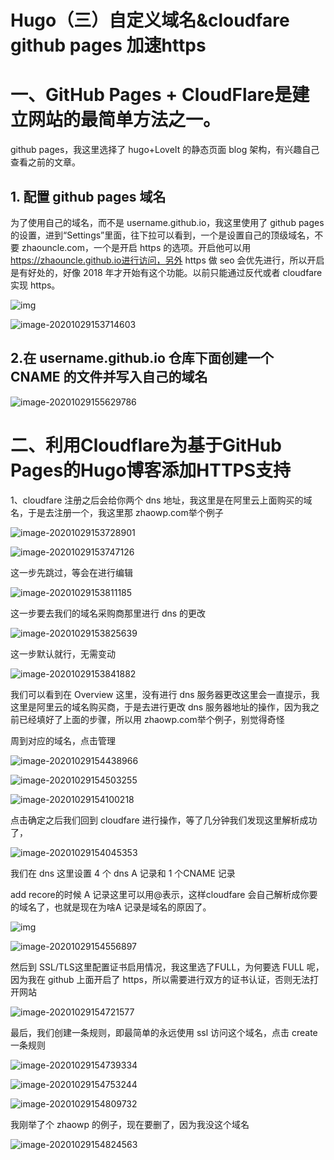 # Hugo（三）自定义域名&cloudfare github pages 加速https


<!--more-->

# 一、GitHub Pages + CloudFlare是建立网站的最简单方法之一。

github pages，我这里选择了 hugo+LoveIt 的静态页面 blog 架构，有兴趣自己查看之前的文章。

## 1. 配置 github pages 域名

为了使用自己的域名，而不是 username.github.io，我这里使用了 github pages 的设置，进到“Settings”里面，往下拉可以看到，一个是设置自己的顶级域名，不要 zhaouncle.com，一个是开启 https 的选项。开启他可以用 https://zhaouncle.github.io进行访问，另外 https 做 seo 会优先进行，所以开启是有好处的，好像 2018 年才开始有这个功能。以前只能通过反代或者 cloudfare 实现 https。

![img](https://cdn.jsdelivr.net/gh/ZhaoUncle/image@main/blog/image-20201029153651726.png)

![image-20201029153714603](https://cdn.jsdelivr.net/gh/ZhaoUncle/image@main/blog/image-20201029153714603.png)

## 2.在 username.github.io 仓库下面创建一个 CNAME 的文件并写入自己的域名

![image-20201029155629786](https://cdn.jsdelivr.net/gh/ZhaoUncle/image@main/blog/image-20201029155629786.png)

#  二、利用Cloudflare为基于GitHub Pages的Hugo博客添加HTTPS支持

1、cloudfare 注册之后会给你两个 dns 地址，我这里是在阿里云上面购买的域名，于是去注册一个，我这里那 zhaowp.com举个例子

![image-20201029153728901](https://cdn.jsdelivr.net/gh/ZhaoUncle/image@main/blog/image-20201029153728901.png)

![image-20201029153747126](https://cdn.jsdelivr.net/gh/ZhaoUncle/image@main/blog/image-20201029153747126.png)

这一步先跳过，等会在进行编辑

![image-20201029153811185](https://cdn.jsdelivr.net/gh/ZhaoUncle/image@main/blog/image-20201029153811185.png)

这一步要去我们的域名采购商那里进行 dns 的更改

![image-20201029153825639](https://cdn.jsdelivr.net/gh/ZhaoUncle/image@main/blog/image-20201029153825639.png)

这一步默认就行，无需变动

![image-20201029153841882](https://cdn.jsdelivr.net/gh/ZhaoUncle/image@main/blog/image-20201029153841882.png)

我们可以看到在 Overview 这里，没有进行 dns 服务器更改这里会一直提示，我这里是阿里云的域名购买商，于是去进行更改 dns 服务器地址的操作，因为我之前已经填好了上面的步骤，所以用 zhaowp.com举个例子，别觉得奇怪

周到对应的域名，点击管理

![image-20201029154438966](https://cdn.jsdelivr.net/gh/ZhaoUncle/image@main/blog/image-20201029154438966.png)

![image-20201029154503255](https://cdn.jsdelivr.net/gh/ZhaoUncle/image@main/blog/image-20201029154503255.png)

![image-20201029154100218](https://cdn.jsdelivr.net/gh/ZhaoUncle/image@main/blog/image-20201029154100218.png)

点击确定之后我们回到 cloudfare 进行操作，等了几分钟我们发现这里解析成功了，

![image-20201029154045353](https://cdn.jsdelivr.net/gh/ZhaoUncle/image@main/blog/image-20201029154045353.png)

我们在 dns 这里设置 4 个 dns A 记录和 1 个CNAME 记录

add recore的时候 A 记录这里可以用@表示，这样cloudfare 会自己解析成你要的域名了，也就是现在为啥A 记录是域名的原因了。

![img](https://cdn.jsdelivr.net/gh/ZhaoUncle/image@main/blog/image-20201029154543042.png)

![image-20201029154556897](https://cdn.jsdelivr.net/gh/ZhaoUncle/image@main/blog/image-20201029154556897.png)

然后到 SSL/TLS这里配置证书启用情况，我这里选了FULL，为何要选 FULL 呢，因为我在 github 上面开启了 https，所以需要进行双方的证书认证，否则无法打开网站

![image-20201029154721577](https://cdn.jsdelivr.net/gh/ZhaoUncle/image@main/blog/image-20201029154721577.png)

最后，我们创建一条规则，即最简单的永远使用 ssl 访问这个域名，点击 create 一条规则

![image-20201029154739334](https://cdn.jsdelivr.net/gh/ZhaoUncle/image@main/blog/image-20201029154739334.png)

![image-20201029154753244](https://cdn.jsdelivr.net/gh/ZhaoUncle/image@main/blog/image-20201029154753244.png)

![image-20201029154809732](https://cdn.jsdelivr.net/gh/ZhaoUncle/image@main/blog/image-20201029154809732.png)

我刚举了个 zhaowp 的例子，现在要删了，因为我没这个域名

![image-20201029154824563](https://cdn.jsdelivr.net/gh/ZhaoUncle/image@main/blog/image-20201029154824563.png)
